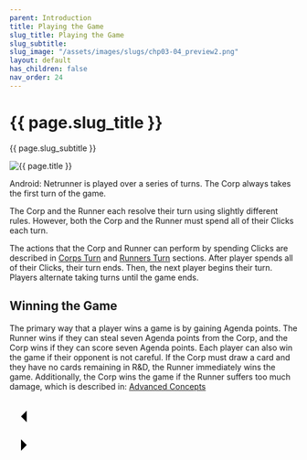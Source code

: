 ```yaml
---
parent: Introduction
title: Playing the Game
slug_title: Playing the Game
slug_subtitle:
slug_image: "/assets/images/slugs/chp03-04_preview2.png"
layout: default
has_children: false
nav_order: 24
---
```

<div class="slug">
    <div class="title-container">
        <h1 class="page-slug_title">{{ page.slug_title }}</h1>
        <p class="page-slug_subtitle">{{ page.slug_subtitle }}</p>
    </div>
    <div class="image-container faded-left">
        <img src="{{ page.slug_image | relative_url }}" alt="{{ page.title }}" />
    </div>
</div>

Android: Netrunner is played over a series of turns. The Corp always takes the first turn of the game.

The Corp and the Runner each resolve their turn using slightly different rules. However, both the Corp and the Runner must spend all of their Clicks each turn.

The actions that the Corp and Runner can perform by spending Clicks are described in [Corps Turn](/docs/introduction/corps_turn/) and [Runners Turn](/docs/introduction/runners_turn/) sections. After player spends all of their Clicks, their turn ends. Then, the next player begins their turn. Players alternate taking turns until the game ends.

## Winning the Game
The primary way that a player wins a game is by gaining Agenda points. The Runner wins if they can steal seven Agenda points from the Corp, and the Corp wins if they can score seven Agenda points. Each player can also win the game if their opponent is not careful. If the Corp must draw a card and they have no cards remaining in R&D, the Runner immediately wins the game. Additionally, the Corp wins the game if the Runner suffers too much damage, which is described in: [Advanced Concepts](/docs/advanced)

<div class="nav-buttons">
  <!-- Previous Button -->
  <a href="/docs/introduction/basic_concepts" class="nav-button" aria-label="Previous page">
    <div class="nav-item">
      <svg xmlns="http://www.w3.org/2000/svg" width="50" height="50" viewBox="0 0 50 50">
        <path d="M30 20L20 30L30 40" />
      </svg>
    </div>
  </a>

  <!-- Next Button -->
  <a href="/docs/introduction/corps_turn" class="nav-button" aria-label="Next page">
    <div class="nav-item">
      <svg xmlns="http://www.w3.org/2000/svg" width="50" height="50" viewBox="0 0 50 50">
        <path d="M20 20L30 30L20 40" />
      </svg>
    </div>
  </a>
</div>
